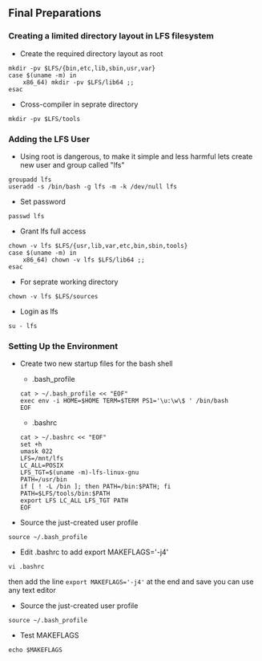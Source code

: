 ## Final Preparations

### Creating a limited directory layout in LFS filesystem

* Create the required directory layout as root
```console
mkdir -pv $LFS/{bin,etc,lib,sbin,usr,var}
case $(uname -m) in
    x86_64) mkdir -pv $LFS/lib64 ;;
esac

```

* Cross-compiler in seprate directory
```console
mkdir -pv $LFS/tools
```


### Adding the LFS User

* Using root is dangerous, to make it simple and less harmful lets create new user and group called "lfs"
```console
groupadd lfs
useradd -s /bin/bash -g lfs -m -k /dev/null lfs

```

* Set password
```console
passwd lfs
```

* Grant lfs full access
```console
chown -v lfs $LFS/{usr,lib,var,etc,bin,sbin,tools}
case $(uname -m) in
    x86_64) chown -v lfs $LFS/lib64 ;;
esac

```

* For seprate working directory
```console
chown -v lfs $LFS/sources
```

* Login as lfs
```console
su - lfs
```


### Setting Up the Environment

* Create two new startup files for the bash shell
  
    * .bash_profile
    ```console
    cat > ~/.bash_profile << "EOF"
    exec env -i HOME=$HOME TERM=$TERM PS1='\u:\w\$ ' /bin/bash
    EOF

    ```

    * .bashrc
    ```console
    cat > ~/.bashrc << "EOF"
    set +h
    umask 022
    LFS=/mnt/lfs
    LC_ALL=POSIX
    LFS_TGT=$(uname -m)-lfs-linux-gnu
    PATH=/usr/bin
    if [ ! -L /bin ]; then PATH=/bin:$PATH; fi
    PATH=$LFS/tools/bin:$PATH
    export LFS LC_ALL LFS_TGT PATH
    EOF

    ```

* Source the just-created user profile
```console
source ~/.bash_profile
```

* Edit .bashrc to add export MAKEFLAGS='-j4'
```console
vi .bashrc
```
then add the line `export MAKEFLAGS='-j4'` at the end and save you can use any text editor

* Source the just-created user profile
```console
source ~/.bash_profile
```

* Test MAKEFLAGS
```console
echo $MAKEFLAGS
```